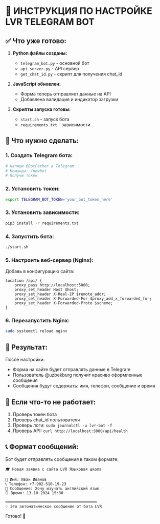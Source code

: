# 🚀 ИНСТРУКЦИЯ ПО НАСТРОЙКЕ LVR TELEGRAM BOT

## ✅ Что уже готово:

1. **Python файлы созданы:**
   - `telegram_bot.py` - основной бот
   - `api_server.py` - API сервер
   - `get_chat_id.py` - скрипт для получения chat_id

2. **JavaScript обновлен:**
   - Форма теперь отправляет данные на API
   - Добавлена валидация и индикатор загрузки

3. **Скрипты запуска готовы:**
   - `start.sh` - запуск бота
   - `requirements.txt` - зависимости

## 🔧 Что нужно сделать:

### 1. Создать Telegram бота:
```bash
# Напиши @BotFather в Telegram
# Команда: /newbot
# Получи токен
```

### 2. Установить токен:
```bash
export TELEGRAM_BOT_TOKEN='your_bot_token_here'
```

### 3. Установить зависимости:
```bash
pip3 install -r requirements.txt
```

### 4. Запустить бота:
```bash
./start.sh
```

### 5. Настроить веб-сервер (Nginx):
Добавь в конфигурацию сайта:
```nginx
location /api/ {
    proxy_pass http://localhost:5000;
    proxy_set_header Host $host;
    proxy_set_header X-Real-IP $remote_addr;
    proxy_set_header X-Forwarded-For $proxy_add_x_forwarded_for;
    proxy_set_header X-Forwarded-Proto $scheme;
}
```

### 6. Перезапустить Nginx:
```bash
sudo systemctl reload nginx
```

## 🎯 Результат:

После настройки:
- Форма на сайте будет отправлять данные в Telegram
- Пользователь @uzbekburg получит красиво оформленные сообщения
- Сообщения будут содержать: имя, телефон, сообщение и время

## 🐛 Если что-то не работает:

1. Проверь токен бота
2. Проверь chat_id пользователя
3. Проверь логи: `sudo journalctl -u lvr-bot -f`
4. Проверь API: `curl http://localhost:5000/api/health`

## 📞 Формат сообщений:

Бот будет отправлять сообщения в таком формате:

```
🎓 Новая заявка с сайта LVR Языковая школа

👤 Имя: Иван Иванов
📞 Телефон: +7-902-510-19-23
📝 Сообщение: Хочу изучать английский язык
⏰ Время: 13.10.2024 15:30

━━━━━━━━━━━━━━━━━━━━━━━━━━━━━━━━━━━━━━━━
💡 Это автоматическое сообщение от бота LVR
```

Готово! 🎉

